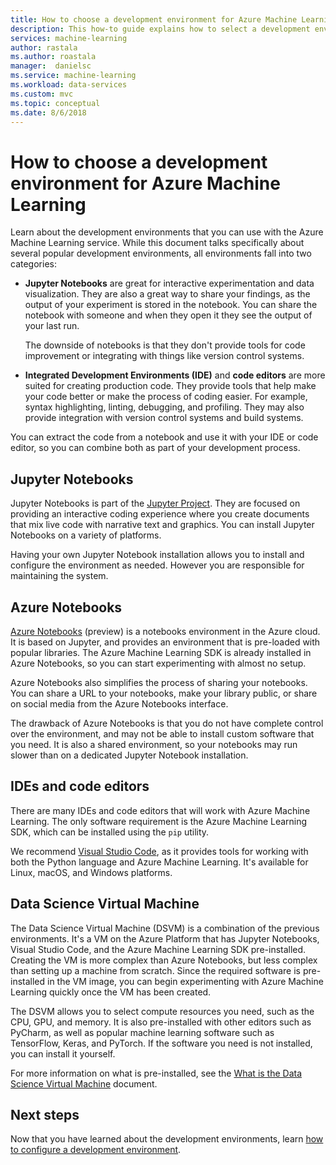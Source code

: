 ```yaml
---
title: How to choose a development environment for Azure Machine Learning  | Microsoft Docs
description: This how-to guide explains how to select a development environment when working with Azure Machine Learning.
services: machine-learning
author: rastala
ms.author: roastala
manager:  danielsc
ms.service: machine-learning
ms.workload: data-services
ms.custom: mvc
ms.topic: conceptual
ms.date: 8/6/2018
---
```


# How to choose a development environment for Azure Machine Learning 

Learn about the development environments that you can use with the Azure Machine Learning service. While this document talks specifically about several popular development environments, all environments fall into two categories:

* __Jupyter Notebooks__ are great for interactive experimentation and data visualization. They are also a great way to share your findings, as the output of your experiment is stored in the notebook. You can share the notebook with someone and when they open it they see the output of your last run.

    The downside of notebooks is that they don't provide tools for code improvement or integrating with things like version control systems.

* __Integrated Development Environments (IDE)__ and __code editors__ are more suited for creating production code. They provide tools that help make your code better or make the process of coding easier. For example, syntax highlighting, linting, debugging, and profiling. They may also provide integration with version control systems and build systems.

You can extract the code from a notebook and use it with your IDE or code editor, so you can combine both as part of your development process.

## Jupyter Notebooks

Jupyter Notebooks is part of the [Jupyter Project](https://jupyter.org/). They are focused on providing an interactive coding experience where you create documents that mix live code with narrative text and graphics. You can install Jupyter Notebooks on a variety of platforms.

Having your own Jupyter Notebook installation allows you to install and configure the environment as needed. However you are responsible for maintaining the system.

## Azure Notebooks

[Azure Notebooks](https://notebooks.azure.com) (preview) is a notebooks environment in the Azure cloud. It is based on Jupyter, and provides an environment that is pre-loaded with popular libraries. The Azure Machine Learning SDK is already installed in Azure Notebooks, so you can start experimenting with almost no setup.

Azure Notebooks also simplifies the process of sharing your notebooks. You can share a URL to your notebooks, make your library public, or share on social media from the Azure Notebooks interface.

The drawback of Azure Notebooks is that you do not have complete control over the environment, and may not be able to install custom software that you need. It is also a shared environment, so your notebooks may run slower than on a dedicated Jupyter Notebook installation.

## IDEs and code editors

There are many IDEs and code editors that will work with Azure Machine Learning. The only software requirement is the Azure Machine Learning SDK, which can be installed using the `pip` utility.

We recommend [Visual Studio Code](https://code.visualstudio.com/), as it provides tools for working with both the Python language and Azure Machine Learning. It's available for Linux, macOS, and Windows platforms.

## Data Science Virtual Machine

The Data Science Virtual Machine (DSVM) is a combination of the previous environments. It's a VM on the Azure Platform that has Jupyter Notebooks, Visual Studio Code, and the Azure Machine Learning SDK pre-installed. Creating the VM is more complex than Azure Notebooks, but less complex than setting up a machine from scratch. Since the required software is pre-installed in the VM image, you can begin experimenting with Azure Machine Learning quickly once the VM has been created.

The DSVM allows you to select compute resources you need, such as the CPU, GPU, and memory. It is also pre-installed with other editors such as PyCharm, as well as popular machine learning software such as TensorFlow, Keras, and PyTorch. If the software you need is not installed, you can install it yourself.

For more information on what is pre-installed, see the [What is the Data Science Virtual Machine](../data-science-virtual-machine/overview.md) document.

## Next steps

Now that you have learned about the development environments, learn [how to configure a development environment](how-to-configure-environment.md).

